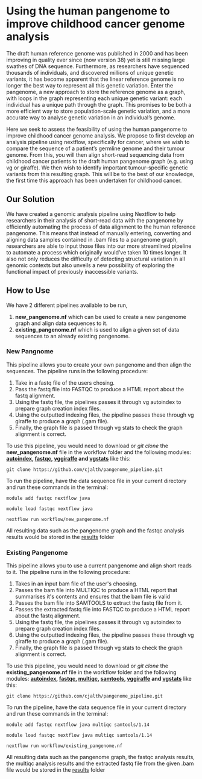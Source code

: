# Using the human pangenome to improve childhood cancer genome analysis
The draft human reference genome was published in 2000 and has been improving in quality ever since (now version 38) yet is still missing large swathes of DNA sequence. Furthermore, as researchers have sequenced thousands of individuals, and discovered millions of unique genetic variants, it has become apparent that the linear reference genome is no longer the best way to represent all this genetic variation. Enter the pangenome, a new approach to store the reference genome as a graph, with loops in the graph representing each unique genetic variant: each individual has a unique path through the graph. This promises to be both a more efficient way to store population-scale genetic variation, and a more accurate way to analyse genetic variation in an individual’s genome.

Here we seek to assess the feasibility of using the human pangenome to improve childhood cancer genome analysis. We propose to first develop an analysis pipeline using nextflow, specifically for cancer, where we wish to compare the sequence of a patient’s germline genome and their tumour genome. From this, you will then align short-read sequencing data from childhood cancer patients to the draft human pangenome graph (e.g. using vg or giraffe). We then wish to identify important tumour-specific genetic variants from this resulting graph. This will be to the best of our knowledge, the first time this approach has been undertaken for childhood cancer.

## Our Solution
We have created a genomic analysis pipeline using Nextflow to help researchers in their analysis of short-read data with the pangenome by efficiently automating the process of data alignment to the human reference pangenome. This means that instead of manually entering, converting and aligning data samples contained in .bam files to a pangenome graph, researchers are able to input those files into our more streamlined pipeline to automate a process which originally would’ve taken 10 times longer. It also not only reduces the difficulty of detecting structural variation in all genomic contexts but also unveils a new possibility of exploring the functional impact of previously inaccessible variants. 

## How to Use
We have 2 different pipelines available to be run, 
1. **new_pangenome.nf** which can be used to create a new pangenome graph and align data sequences to it.
2. **existing_pangenome.nf** which is used to align a given set of data sequences to an already existing pangenome.

### New Pangnome
This pipeline allows you to create your own pangenome and then align the sequences.
The pipeline runs in the following procedure:
1. Take in a fastq file of the users chosing.
2. Pass the fastq file into FASTQC to produce a HTML report about the fastq alignment.
3. Using the fastq file, the pipelines passes it through vg autoindex to prepare graph creation index files.
4. Using the outputted indexing files, the pipeline passes these through vg giraffe to produce a graph (.gam file).
5. Finally, the graph file is passed through vg stats to check the graph alignment is correct.

To use this pipeline, you would need to download or *git clone* the **new_pangenome.nf** file in the workflow folder and the following modules: **[autoindex](https://github.com/cjalth/pangenome_pipeline/tree/main/modules/autoindex), [fastqc](https://github.com/cjalth/pangenome_pipeline/tree/main/modules/fastqc), [vggiraffe](https://github.com/cjalth/pangenome_pipeline/tree/main/modules/vggiraffe) and [vgstats](https://github.com/cjalth/pangenome_pipeline/tree/main/modules/vgstats)** like this:
```
git clone https://github.com/cjalth/pangenome_pipeline.git
```
To run the pipeline, have the data sequence file in your current directory and run these commands in the terminal:
```
module add fastqc nextflow java
```
```
module load fastqc nextflow java
```
```
nextflow run workflow/new_pangenome.nf
```
All resulting data such as the pangenome graph and the fastqc analysis results would be stored in the [results](https://github.com/cjalth/pangenome_pipeline/tree/main/results) folder


### Existing Pangenome
This pipeline allows you to use a current pangenome and align short reads to it.
The pipeline runs in the following procedure:
1. Takes in an input bam file of the user's choosing.
2. Passes the bam file into MULTIQC to produce a HTML report that summarises it's contents and ensures that the bam file is valid
3. Passes the bam file into SAMTOOLS to extract the fastq file from it.
4. Passes the extracted fastq file into FASTQC to produce a HTML report about the fastq alignment.
5. Using the fastq file, the pipelines passes it through vg autoindex to prepare graph creation index files.
6. Using the outputted indexing files, the pipeline passes these through vg giraffe to produce a graph (.gam file).
7. Finally, the graph file is passed through vg stats to check the graph alignment is correct.

To use this pipeline, you would need to download or *git clone* the **existing_pangenome.nf** file in the workflow folder and the following modules: **[autoindex](https://github.com/cjalth/pangenome_pipeline/tree/main/modules/autoindex), [fastqc](https://github.com/cjalth/pangenome_pipeline/tree/main/modules/fastqc), [multiqc](https://github.com/cjalth/pangenome_pipeline/tree/main/modules/multiqc), [samtools](https://github.com/cjalth/pangenome_pipeline/tree/main/modules/samtools), [vggiraffe](https://github.com/cjalth/pangenome_pipeline/tree/main/modules/vggiraffe) and [vgstats](https://github.com/cjalth/pangenome_pipeline/tree/main/modules/vgstats)** like this:
```
git clone https://github.com/cjalth/pangenome_pipeline.git
```
To run the pipeline, have the data sequence file in your current directory and run these commands in the terminal:
```
module add fastqc nextflow java multiqc samtools/1.14
```
```
module load fastqc nextflow java multiqc samtools/1.14
```
```
nextflow run workflow/existing_pangenome.nf
```
All resulting data such as the pangenome graph, the fastqc analysis results, the multiqc analysis results and the extracted fastq file from the given .bam file would be stored in the [results](https://github.com/cjalth/pangenome_pipeline/tree/main/results) folder



